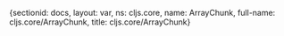 {sectionid: docs, layout: var, ns: cljs.core, name: ArrayChunk, full-name: cljs.core/ArrayChunk,
  title: cljs.core/ArrayChunk}
